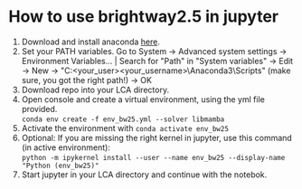 # How to use brightway2.5 in jupyter
1. Download and install anaconda [here](https://www.anaconda.com/download/success).
2. Set your PATH variables. Go to System -> Advanced system settings -> Environment Variables... | Search for "Path" in "System variables" -> Edit -> New -> "C:\<your_user>\<your_username>\Anaconda3\Scripts" (make sure, you got the right path!) -> OK
3. Download repo into your LCA directory.
4. Open console and create a virtual environment, using the yml file provided.  
```conda env create -f env_bw25.yml --solver libmamba```
5. Activate the environment with
```conda activate env_bw25```
6. Optional: If you are missing the right kernel in jupyter, use this command (in active environment):  
```python -m ipykernel install --user --name env_bw25 --display-name "Python (env_bw25)"```
7. Start jupyter in your LCA directory and continue with the notebok.

